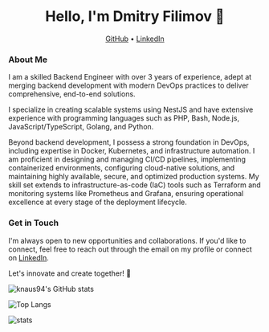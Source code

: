 <h1 align="center">Hello, I'm Dmitry Filimov 👋</h1>

<p align="center">
  <a href="https://github.com/knaus94">GitHub</a> •
  <a href="https://linkedin.com/in/dmitry-filimov-a46835324">LinkedIn</a>
</p>

### About Me

I am a skilled Backend Engineer with over 3 years of experience, adept at merging backend development with modern DevOps practices to deliver comprehensive, end-to-end solutions.

I specialize in creating scalable systems using NestJS and have extensive experience with programming languages such as PHP, Bash, Node.js, JavaScript/TypeScript, Golang, and Python.

Beyond backend development, I possess a strong foundation in DevOps, including expertise in Docker, Kubernetes, and infrastructure automation. I am proficient in designing and managing CI/CD pipelines, implementing containerized environments, configuring cloud-native solutions, and maintaining highly available, secure, and optimized production systems. My skill set extends to infrastructure-as-code (IaC) tools such as Terraform and monitoring systems like Prometheus and Grafana, ensuring operational excellence at every stage of the deployment lifecycle.

### Get in Touch

I'm always open to new opportunities and collaborations. If you'd like to connect, feel free to reach out through the email on my profile or connect on [LinkedIn](https://linkedin.com/in/dmitry-filimov-a46835324).

Let's innovate and create together! 🚀

![knaus94's GitHub stats](https://github-readme-stats-wheat-gamma-88.vercel.app/api?username=knaus94&theme=dracula&show_icons=true)

![Top Langs](https://github-readme-stats-wheat-gamma-88.vercel.app/api/top-langs/?username=knaus94&exclude_repo=eflbox-admin-master&layout=compact&theme=dracula)

![stats](https://github-readme-streak-stats.herokuapp.com/?user=knaus94&theme=dracula)
